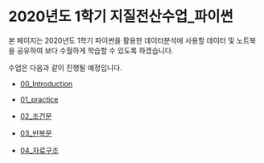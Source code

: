 # 2020년도 1학기 지질전산수업_파이썬

본 페이지는 2020년도 1학기 파이썬을 활용한 데이터분석에 사용할 데이터 및 노트북을 공유하여 보다 수월하게 학습할 수 있도록 하겠습니다.

수업은 다음과 같이 진행될 예정입니다.

- <a href = "https://github.com/Teddy0315/geological_data_with_python/blob/master/Notebook/00_Introdcution.ipynb"> 00_Introduction

  
- <a href = "https://github.com/Teddy0315/geological_data_with_python/blob/master/Notebook/01_practice.ipynb"> 01_practice

- <a href = "https://github.com/Teddy0315/geological_data_with_python/blob/master/Notebook/02_조건문.ipynb"> 02_조건문

- <a href = "https://github.com/Teddy0315/geological_data_with_python/blob/master/Notebook/03_반복문.ipynb"> 03_반복문

- <a href = "https://github.com/Teddy0315/geological_data_with_python/blob/master/Notebook/04_자료구조.ipynb"> 04_자료구조
